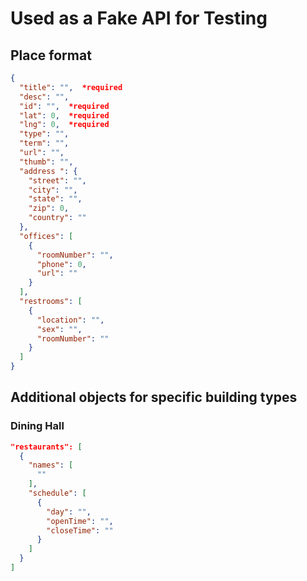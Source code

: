 # Used as a Fake API for Testing

## Place format
```json
{
  "title": "",  *required
  "desc": "",
  "id": "",  *required
  "lat": 0,  *required
  "lng": 0,  *required
  "type": "",
  "term": "",
  "url": "",
  "thumb": "",
  "address ": {
    "street": "",
    "city": "",
    "state": "",
    "zip": 0,
    "country": ""
  },
  "offices": [
    {
      "roomNumber": "",
      "phone": 0,
      "url": ""
    }
  ],
  "restrooms": [
    {
      "location": "",
      "sex": "",
      "roomNumber": ""
    }
  ]
}
```

## Additional objects for specific building types

### Dining Hall
```json
"restaurants": [
  {
    "names": [
      ""
    ],
    "schedule": [
      {
        "day": "",
        "openTime": "",
        "closeTime": ""
      }
    ]
  }
]
```